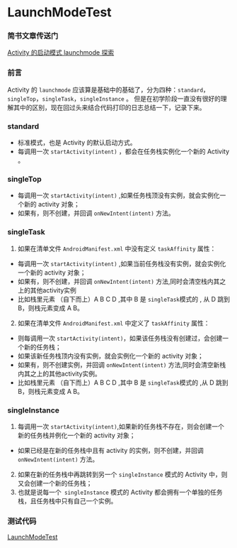 # LaunchModeTest

### 简书文章传送门
[Activity 的启动模式 launchmode 探索](http://www.jianshu.com/p/4b14e6160cb9)

### 前言
Activity 的 `launchmode` 应该算是基础中的基础了，分为四种：`standard`，`singleTop`，`singleTask`，`singleInstance` 。
但是在初学阶段一直没有很好的理解其中的区别，现在回过头来结合代码打印的日志总结一下，记录下来。

### standard 
* 标准模式，也是 Activity 的默认启动方式。
* 每调用一次 `startActivity(intent)` ，都会在任务栈实例化一个新的 Activity 。

### singleTop 
* 每调用一次 `startActivity(intent)` ,如果任务栈顶没有实例，就会实例化一个新的 activity 对象；
* 如果有，则不创建，并回调 `onNewIntent(intent)` 方法。

### singleTask
1.  如果在清单文件  `AndroidManifest.xml` 中没有定义 `taskAffinity` 属性：
  * 每调用一次 `startActivity(intent)`  ,如果当前任务栈没有实例，就会实例化一个新的 activity 对象；
  * 如果有，则不创建，并回调 `onNewIntent(intent)` 方法,同时会清空栈内其之上的其他activity实例
  * 比如栈里元素 （自下而上）A B C D ,其中 B 是 `singleTask`模式的 , 从 D 跳到 B，则栈元素变成 A B。
2.  如果在清单文件 `AndroidManifest.xml` 中定义了 `taskAffinity` 属性：
   * 则每调用一次 `startActivity(intent)`，如果该任务栈没有创建过，会创建一个新的任务栈；
   * 如果该新任务栈顶内没有实例，就会实例化一个新的 activity 对象；
   * 如果有，则不创建实例，并回调 `onNewIntent(intent)` 方法,同时会清空新栈内其之上的其他activity实例。
   * 比如栈里元素 （自下而上）A B C D ,其中 B 是 `singleTask`模式的 ,从 D 跳到 B，则栈元素变成 A B。

### singleInstance
1. 每调用一次 `startActivity(intent)`,如果新的任务栈不存在，则会创建一个新的任务栈并例化一个新的 activity 对象；
  * 如果已经是在新的任务栈中且有 activity 的实例，则不创建，并回调 `onNewIntent(intent)` 方法。
2. 如果在新的任务栈中再跳转到另一个 `singleInstance` 模式的 Activity 中，则又会创建一个新的任务栈；
3. 也就是说每一个` singleInstance` 模式的 Activity 都会拥有一个单独的任务栈，且任务栈中只有自己一个实例。

### 测试代码
[LaunchModeTest](https://github.com/qq709238339/LaunchModeTest)
